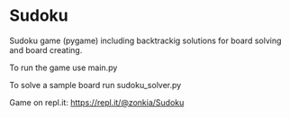 # Sudoku
Sudoku game (pygame) including backtrackig solutions for board solving and board creating.

To run the game use main.py

To solve a sample board run sudoku_solver.py

Game on repl.it:
https://repl.it/@zonkia/Sudoku
